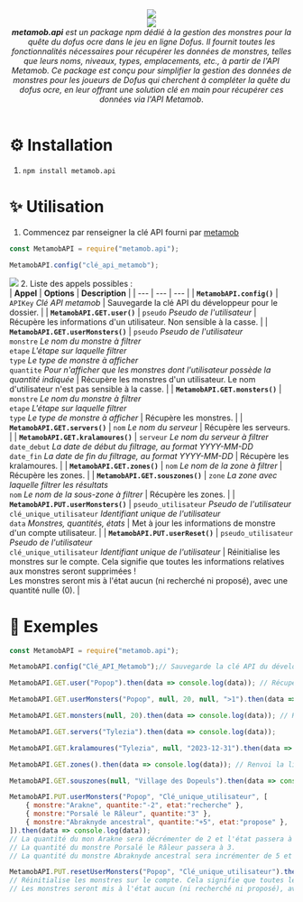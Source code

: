 <div align="center">
    <img src="https://i.ibb.co/rdDQQSb/kta.gif" loop autoplay><br>
    <a href="https://discord.gg/dystopia-tylezia">
    <img src="https://img.shields.io/discord/932030929621368862?color=%236a329f&label=Dystopia&logo=Dystopia&logoColor=%236a329f&style=plastic">
    </a><br>
<i><b>metamob.api</b> est un package npm dédié à la gestion des monstres pour la quête du dofus ocre dans le jeu en ligne Dofus. Il fournit toutes les fonctionnalités nécessaires pour récupérer les données de monstres, telles que leurs noms, niveaux, types, emplacements, etc., à partir de l'API Metamob. Ce package est conçu pour simplifier la gestion des données de monstres pour les joueurs de Dofus qui cherchent à compléter la quête du dofus ocre, en leur offrant une solution clé en main pour récupérer ces données via l'API Metamob</i>.
<br><br>    
</div>

# ⚙ Installation
1. `npm install metamob.api`

# ✨ Utilisation
1. Commencez par renseigner la clé API fourni par [metamob](https://metamob.fr/utilisateur/mon_profil#)<br>
```js
const MetamobAPI = require("metamob.api");

MetamobAPI.config("clé_api_metamob");
```
![](https://i.ibb.co/1nNMDRN/image-2023-02-24-112015649.png)
2. Liste des appels possibles :<br>
| **Appel** | **Options** | **Description** |
| --- | --- | --- |
| **`MetamobAPI.config()`** | `APIKey` _Clé API metamob_ | Sauvegarde la clé API du développeur pour le dossier. |
| **`MetamobAPI.GET.user()`** | `pseudo` _Pseudo de l'utilisateur_ | Récupère les informations d'un utilisateur. Non sensible à la casse. |
| **`MetamobAPI.GET.userMonsters()`** | `pseudo` _Pseudo de l'utilisateur_<br>`monstre` _Le nom du monstre à filtrer_<br>`etape` _L'étape sur laquelle filtrer_<br>`type` _Le type de monstre à afficher_<br>`quantite` _Pour n'afficher que les monstres dont l'utilisateur possède la quantité indiquée_ | Récupère les monstres d'un utilisateur. Le nom d'utilisateur n'est pas sensible à la casse. |
| **`MetamobAPI.GET.monsters()`** | `monstre` _Le nom du monstre à filtrer_<br>`etape` _L'étape sur laquelle filtrer_<br>`type` _Le type de monstre à afficher_ | Récupère les monstres. |
| **`MetamobAPI.GET.servers()`** | `nom` _Le nom du serveur_ | Récupère les serveurs. |
| **`MetamobAPI.GET.kralamoures()`** | `serveur` _Le nom du serveur à filtrer_<br>`date_debut` _La date de début du filtrage, au format YYYY-MM-DD_<br>`date_fin` _La date de fin du filtrage, au format YYYY-MM-DD_ | Récupère les kralamoures. |
| **`MetamobAPI.GET.zones()`** | `nom` _Le nom de la zone à filtrer_ | Récupère les zones. |
| **`MetamobAPI.GET.souszones()`** | `zone` _La zone avec laquelle filtrer les résultats_<br>`nom` _Le nom de la sous-zone à filtrer_ | Récupère les zones. |
| **`MetamobAPI.PUT.userMonsters()`** | `pseudo_utilisateur` _Pseudo de l'utilisateur_<br>`clé_unique_utilisateur` _Identifiant unique de l'utilisateur_<br>`data` _Monstres, quantités, états_ | Met à jour les informations de monstre d'un compte utilisateur. |
| **`MetamobAPI.PUT.userReset()`** | `pseudo_utilisateur` _Pseudo de l'utilisateur_<br>`clé_unique_utilisateur` _Identifiant unique de l'utilisateur_ | Réinitialise les monstres sur le compte. Cela signifie que toutes les informations relatives aux monstres seront supprimées !<br>Les monstres seront mis à l'état aucun (ni recherché ni proposé), avec une quantité nulle (0). |

# 👀 Exemples
```js
const MetamobAPI = require("metamob.api");

MetamobAPI.config("Clé_API_Metamob");// Sauvegarde la clé API du développeur pour ce dossier.

MetamobAPI.GET.user("Popop").then(data => console.log(data)); // Récupère les informations d'un utilisateur. Non sensible à la casse.

MetamobAPI.GET.userMonsters("Popop", null, 20, null, ">1").then(data => console.log(data)); // Renvoi la liste de tout les monstres de l'étape 20 que l'utilisateur possède en + de 1 exemplaire

MetamobAPI.GET.monsters(null, 20).then(data => console.log(data)); // Renvoi la liste des monstres de l'étape 20

MetamobAPI.GET.servers("Tylezia").then(data => console.log(data));

MetamobAPI.GET.kralamoures("Tylezia", null, "2023-12-31").then(data => console.log(data)); // Renvoi la liste des ouvertures prévues sur le serveur Tylezia entre la date du jour et le 31 décembre 2023

MetamobAPI.GET.zones().then(data => console.log(data)); // Renvoi la liste de toutes les zones

MetamobAPI.GET.souszones(null, "Village des Dopeuls").then(data => console.log(data)); // Renvoi les informations de la souszone Village des Dopeuls

MetamobAPI.PUT.userMonsters("Popop", "Clé_unique_utilisateur", [
    { monstre:"Arakne", quantite:"-2", etat:"recherche" },
    { monstre:"Porsalé le Râleur", quantite:"3" },
    { monstre:"Abraknyde ancestral", quantite:"+5", etat:"propose" },
]).then(data => console.log(data));
// La quantité du mon Arakne sera décrémenter de 2 et l'état passera à recherché.
// La quantité du monstre Porsalé le Râleur passera à 3.
// La quantité du monstre Abraknyde ancestral sera incrémenter de 5 et l'état passera à proposé.

MetamobAPI.PUT.resetUserMonsters("Popop", "Clé_unique_utilisateur").then(data => console.log(data))
// Réinitialise les monstres sur le compte. Cela signifie que toutes les informations relatives aux monstres seront supprimées !
// Les monstres seront mis à l'état aucun (ni recherché ni proposé), avec une quantité nulle (0).
```